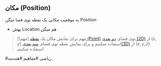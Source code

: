## مکان (Position)
به موقعیت مکانی یک نقطه توی فضا میگن Position
- بهش Location هم میگن

> [!مهم] مهم
> برای نمایش مکان یک [نقطه (Point)](نقطه%20(Point).md) توی فضای [دو بعدی (2D)](دو%20بعدی%20(2D).md) از $(x,y)$ استفاده میکنیم و برای نمایش نقطه توی فضای [سه بعدی(3D)](سه%20بعدی(3D).md) از $(x,y,z)$ استفاده میکنیم


#ریاضی #مفاهیم #هندسه